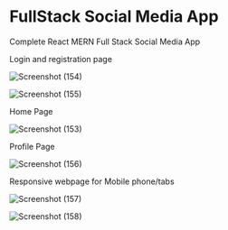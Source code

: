 # FullStack Social Media App
Complete React MERN Full Stack Social Media App

Login and registration page

![Screenshot (154)](https://user-images.githubusercontent.com/125728821/219851992-4cb24860-8d66-44ef-a9ef-1e262bee08aa.png)

![Screenshot (155)](https://user-images.githubusercontent.com/125728821/219852001-97e3094e-529e-4720-975f-77c1e5f0c671.png)

Home Page

![Screenshot (153)](https://user-images.githubusercontent.com/125728821/219852051-9e8eeba3-759b-419f-95e5-c079ec82f81c.png)

Profile Page

![Screenshot (156)](https://user-images.githubusercontent.com/125728821/219852093-063873a0-a429-49c6-86dc-1997d16294f8.png)

Responsive webpage for Mobile phone/tabs

![Screenshot (157)](https://user-images.githubusercontent.com/125728821/219852102-b244a9d8-d66a-4644-b9d0-8b0425693e05.png)

![Screenshot (158)](https://user-images.githubusercontent.com/125728821/219852107-9455814b-ab6c-4360-9ccc-3b81fe4bd745.png)




